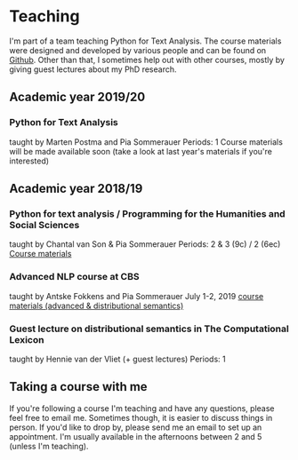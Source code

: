 # Teaching


I'm part of a team teaching Python for Text Analysis. The course materials were designed and developed by various people and can be found on [Github](https://github.com/cltl/python-for-text-analysis). Other than that, I sometimes help out with other courses, mostly by giving guest lectures about my PhD research.

## Academic year 2019/20

### Python for Text Analysis
taught by Marten Postma and Pia Sommerauer
Periods: 1
Course materials will be made available soon (take a look at last year's materials if you're interested)

## Academic year 2018/19

### Python for text analysis / Programming for the Humanities and Social Sciences
taught by Chantal van Son & Pia Sommerauer
Periods: 2 & 3 (9c) / 2 (6ec)
[Course materials](https://github.com/cltl/python-for-text-analysis)

### Advanced NLP course at CBS
taught by Antske Fokkens and Pia Sommerauer
July 1-2, 2019
[course materials (advanced & distributional semantics)](https://github.com/cltl/text-mining-ba/tree/master/lectures)

### Guest lecture on distributional semantics in The Computational Lexicon
taught by Hennie van der Vliet (+ guest lectures)
Periods: 1


## Taking a course with me

If you're following a course I'm teaching and have any questions, please feel free to email me. Sometimes though, it is easier to discuss things in person. If you'd like to drop by, please send me an email to set up an appointment. I'm usually available in the afternoons between 2 and 5 (unless I'm teaching).
